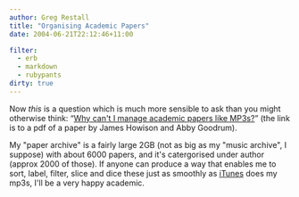 ```yaml
---
author: Greg Restall
title: "Organising Academic Papers"
date: 2004-06-21T22:12:46+11:00

filter:
  - erb
  - markdown
  - rubypants
dirty: true
---
```


Now *this* is a question which is much more sensible to ask than you might otherwise think: &ldquo;[Why can't I manage academic papers like MP3s?](http://freelancepropaganda.com/archives/MP3vPDF.pdf)&rdquo; (the link is to a pdf of a paper by James Howison and Abby Goodrum).

My "paper archive" is a fairly large 2GB (not as big as my "music archive", I suppose) with about 6000 papers, and it's catergorised under author (approx 2000 of those).  If anyone can produce a way that enables me to sort, label, filter, slice and dice these just as smoothly as [iTunes](http://apple.com/itunes/) does my mp3s, I'll be a very happy academic.